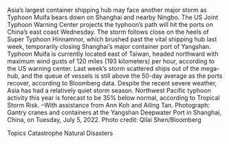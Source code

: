 Asia’s largest container shipping hub may face another major storm as Typhoon Muifa bears down on Shanghai and nearby Ningbo.
The US Joint Typhoon Warning Center projects the typhoon’s path will hit the ports on China’s east coast Wednesday. The storm follows close on the heels of Super Typhoon Hinnamnor, which brushed past the vital shipping hub last week, temporarily closing Shanghai’s major container port of Yangshan.
Typhoon Muifa is currently located east of Taiwan, headed northward with maximum wind gusts of 120 miles (193 kilometers) per hour, according to the US warning center.
Last week’s storm scattered ships out of the mega-hub, and the queue of vessels is still above the 50-day average as the ports recover, according to Bloomberg data.
Despite the recent severe weather, Asia has had a relatively quiet storm season. Northwest Pacific typhoon activity this year is forecast to be 35% below normal, according to Tropical Storm Risk.
–With assistance from Ann Koh and Ailing Tan.
Photograph: Gantry cranes and containers at the Yangshan Deepwater Port in Shanghai, China, on Tuesday, July 5, 2022. Photo credit: Qilai Shen/Bloomberg

Topics
Catastrophe
Natural Disasters

